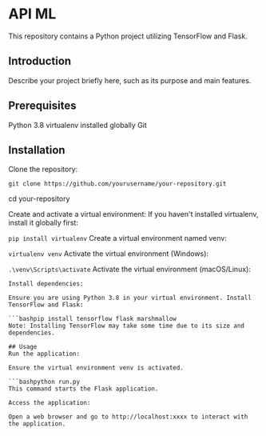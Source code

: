# API ML

This repository contains a Python project utilizing TensorFlow and Flask.

## Introduction
Describe your project briefly here, such as its purpose and main features.

## Prerequisites
Python 3.8
virtualenv installed globally
Git

## Installation
Clone the repository:

```git clone https://github.com/yourusername/your-repository.git```

cd your-repository

Create and activate a virtual environment:
If you haven't installed virtualenv, install it globally first:

```pip install virtualenv```
Create a virtual environment named venv:

```virtualenv venv```
Activate the virtual environment (Windows):

```.\venv\Scripts\activate```
Activate the virtual environment (macOS/Linux):


```bashsource venv/bin/activate
Install dependencies:

Ensure you are using Python 3.8 in your virtual environment. Install TensorFlow and Flask:

```bashpip install tensorflow flask marshmallow
Note: Installing TensorFlow may take some time due to its size and dependencies.

## Usage
Run the application:

Ensure the virtual environment venv is activated.

```bashpython run.py
This command starts the Flask application.

Access the application:

Open a web browser and go to http://localhost:xxxx to interact with the application.
